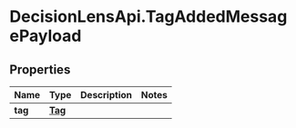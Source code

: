 # DecisionLensApi.TagAddedMessagePayload

## Properties
Name | Type | Description | Notes
------------ | ------------- | ------------- | -------------
**tag** | [**Tag**](Tag.md) |  | 



